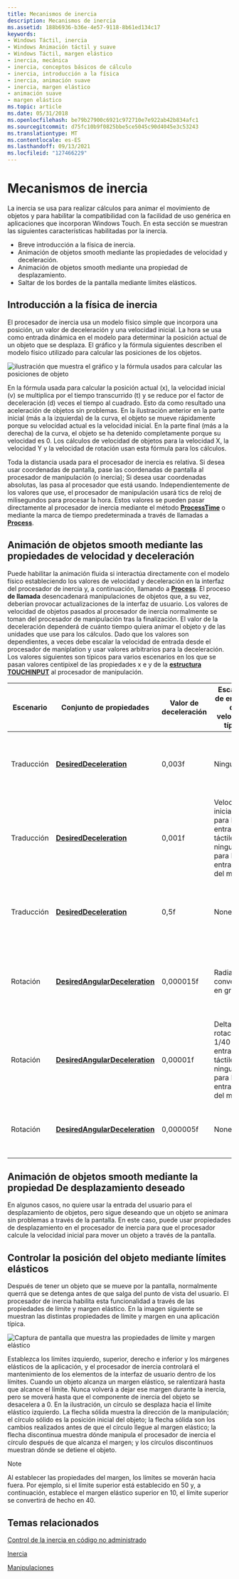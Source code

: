 ```yaml
---
title: Mecanismos de inercia
description: Mecanismos de inercia
ms.assetid: 188b6936-b36e-4e57-9118-8b61ed134c17
keywords:
- Windows Táctil, inercia
- Windows Animación táctil y suave
- Windows Táctil, margen elástico
- inercia, mecánica
- inercia, conceptos básicos de cálculo
- inercia, introducción a la física
- inercia, animación suave
- inercia, margen elástico
- animación suave
- margen elástico
ms.topic: article
ms.date: 05/31/2018
ms.openlocfilehash: be79b27900c6921c972710e7e922ab42b834afc1
ms.sourcegitcommit: d75fc10b9f0825bbe5ce5045c90d4045e3c53243
ms.translationtype: MT
ms.contentlocale: es-ES
ms.lasthandoff: 09/13/2021
ms.locfileid: "127466229"
---
```

# <a name="inertia-mechanics"></a>Mecanismos de inercia

La inercia se usa para realizar cálculos para animar el movimiento de objetos y para habilitar la compatibilidad con la facilidad de uso genérica en aplicaciones que incorporan Windows Touch. En esta sección se muestran las siguientes características habilitadas por la inercia.

-   Breve introducción a la física de inercia.
-   Animación de objetos smooth mediante las propiedades de velocidad y deceleración.
-   Animación de objetos smooth mediante una propiedad de desplazamiento.
-   Saltar de los bordes de la pantalla mediante límites elásticos.

## <a name="inertia-physics-overview"></a>Introducción a la física de inercia

El procesador de inercia usa un modelo físico simple que incorpora una posición, un valor de deceleración y una velocidad inicial. La hora se usa como entrada dinámica en el modelo para determinar la posición actual de un objeto que se desplaza. El gráfico y la fórmula siguientes describen el modelo físico utilizado para calcular las posiciones de los objetos.

![ilustración que muestra el gráfico y la fórmula usados para calcular las posiciones de objeto](images/velocity.png)

En la fórmula usada para calcular la posición actual (x), la velocidad inicial (v) se multiplica por el tiempo transcurrido (t) y se reduce por el factor de deceleración (d) veces el tiempo al cuadrado. Esto da como resultado una aceleración de objetos sin problemas. En la ilustración anterior en la parte inicial (más a la izquierda) de la curva, el objeto se mueve rápidamente porque su velocidad actual es la velocidad inicial. En la parte final (más a la derecha) de la curva, el objeto se ha detenido completamente porque su velocidad es 0. Los cálculos de velocidad de objetos para la velocidad X, la velocidad Y y la velocidad de rotación usan esta fórmula para los cálculos.

Toda la distancia usada para el procesador de inercia es relativa. Si desea usar coordenadas de pantalla, pase las coordenadas de pantalla al procesador de manipulación (o inercia); Si desea usar coordenadas absolutas, las pasa al procesador que está usando. Independientemente de los valores que use, el procesador de manipulación usará tics de reloj de milisegundos para procesar la hora. Estos valores se pueden pasar directamente al procesador de inercia mediante el método [**ProcessTime**](/windows/desktop/api/manipulations/nf-manipulations-iinertiaprocessor-processtime) o mediante la marca de tiempo predeterminada a través de llamadas a [**Process**](/windows/desktop/api/manipulations/nf-manipulations-iinertiaprocessor-process).

## <a name="smooth-object-animation-using-the-velocity-and-deceleration-properties"></a>Animación de objetos smooth mediante las propiedades de velocidad y deceleración

Puede habilitar la animación fluida si interactúa directamente con el modelo físico estableciendo los valores de velocidad y deceleración en la interfaz del procesador de inercia y, a continuación, llamando a [**Process**](/windows/desktop/api/manipulations/nf-manipulations-iinertiaprocessor-process). El proceso **de llamada** desencadenará manipulaciones de objetos que, a su vez, deberían provocar actualizaciones de la interfaz de usuario. Los valores de velocidad de objetos pasados al procesador de inercia normalmente se toman del procesador de manipulación tras la finalización. El valor de la deceleración dependerá de cuánto tiempo quiera animar el objeto y de las unidades que use para los cálculos. Dado que los valores son dependientes, a veces debe escalar la velocidad de entrada desde el procesador de maniplation y usar valores arbitrarios para la deceleración. Los valores siguientes son típicos para varios escenarios en los que se pasan valores centipixel de las propiedades x e y de la [**estructura TOUCHINPUT**](/windows/win32/api/winuser/ns-winuser-touchinput) al procesador de manipulación.



| Escenario    | Conjunto de propiedades                                                                       | Valor de deceleración | Escalado de entrada de velocidad típico                                  | Notas                                                                                 |
|-------------|------------------------------------------------------------------------------------|--------------------|-----------------------------------------------------------------|---------------------------------------------------------------------------------------|
| Traducción | [**DesiredDeceleration**](/windows/desktop/api/manipulations/nf-manipulations-iinertiaprocessor-get_desireddeceleration)               | 0,003f             | Ninguno.                                                           | El uso de este valor dará como resultado animaciones de distancia más larga al usar la entrada táctil.    |
| Traducción | [**DesiredDeceleration**](/windows/desktop/api/manipulations/nf-manipulations-iinertiaprocessor-get_desireddeceleration)               | 0,001f             | Velocidad inicial 1/20 para las entradas táctiles, ninguna para las entradas del mouse | El uso de este valor animará para aproximadamente un segundo dadas entradas de velocidad típicas.      |
| Traducción | [**DesiredDeceleration**](/windows/desktop/api/manipulations/nf-manipulations-iinertiaprocessor-get_desireddeceleration)               | 0,5f               | None                                                            | El uso de este valor proporciona una sensación natural a la animación en pantallas Windows táctil.   |
| Rotación    | [**DesiredAngularDeceleration**](/windows/desktop/api/manipulations/nf-manipulations-iinertiaprocessor-get_desiredangulardeceleration) | 0,000015f          | Radianes convertidos en grados.                                   | El uso de este valor da como resultado animaciones de rotación más largas cuando se usa la entrada táctil.      |
| Rotación    | [**DesiredAngularDeceleration**](/windows/desktop/api/manipulations/nf-manipulations-iinertiaprocessor-get_desiredangulardeceleration) | 0,00001f           | Delta de rotación 1/40 para entradas táctiles, ninguna para las entradas del mouse   | Este valor está en radianes, por lo que debe usar valores de velocidad y deceleración muy pequeños. |
| Rotación    | [**DesiredAngularDeceleration**](/windows/desktop/api/manipulations/nf-manipulations-iinertiaprocessor-get_desiredangulardeceleration) | 0,000005f          | None                                                            | Este valor tiene una sensación natural en pantallas táctiles Windows pantallas táctiles.                        |



 

## <a name="smooth-object-animation-using-the-desired-displacement-property"></a>Animación de objetos smooth mediante la propiedad De desplazamiento deseado

En algunos casos, no quiere usar la entrada del usuario para el desplazamiento de objetos, pero sigue deseando que un objeto se animara sin problemas a través de la pantalla. En este caso, puede usar propiedades de desplazamiento en el procesador de inercia para que el procesador calcule la velocidad inicial para mover un objeto a través de la pantalla.

## <a name="controlling-object-position-using-elastic-bounds"></a>Controlar la posición del objeto mediante límites elásticos

Después de tener un objeto que se mueve por la pantalla, normalmente querrá que se detenga antes de que salga del punto de vista del usuario. El procesador de inercia habilita esta funcionalidad a través de las propiedades de límite y margen elástico. En la imagen siguiente se muestran las distintas propiedades de límite y margen en una aplicación típica.

![Captura de pantalla que muestra las propiedades de límite y margen elástico](images/elastic-illustrated.png)

Establezca los límites izquierdo, superior, derecho e inferior y los márgenes elásticos de la aplicación, y el procesador de inercia controlará el mantenimiento de los elementos de la interfaz de usuario dentro de los límites. Cuando un objeto alcanza un margen elástico, se ralentizará hasta que alcance el límite. Nunca volverá a dejar ese margen durante la inercia, pero se moverá hasta que el componente de inercia del objeto se desacelera a 0. En la ilustración, un círculo se desplaza hacia el límite elástico izquierdo. La flecha sólida muestra la dirección de la manipulación; el círculo sólido es la posición inicial del objeto; la flecha sólida son los cambios realizados antes de que el círculo llegue al margen elástico; la flecha discontinua muestra dónde manipula el procesador de inercia el círculo después de que alcanza el margen; y los círculos discontinuos muestran dónde se detiene el objeto.

> [!Note]  
> Al establecer las propiedades del margen, los límites se moverán hacia fuera. Por ejemplo, si el límite superior está establecido en 50 y, a continuación, establece el margen elástico superior en 10, el límite superior se convertirá de hecho en 40.

 

## <a name="related-topics"></a>Temas relacionados

<dl> <dt>

[Control de la inercia en código no administrado](handling-inertia-in-unmanaged-code.md)
</dt> <dt>

[Inercia](getting-started-with-inertia.md)
</dt> <dt>

[Manipulaciones](getting-started-with-manipulations.md)
</dt> </dl>

 

 




